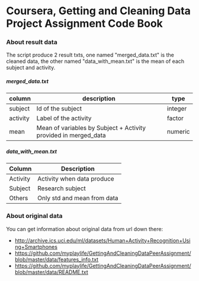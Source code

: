 # Coursera, Getting and Cleaning Data Project Assignment Code Book

### About result data
The script produce 2 result txts, one named "merged_data.txt" is the cleaned data, the other named "data_with_mean.txt" is the mean of each subject and activity.

##### merged_data.txt
| column       | description                                              | type    |
| ------------ | -------------------------------------------------------- | ------- |
| subject      | Id of the subject                                | integer |
| activity     | Label of the activity                                    | factor  |
| mean  | Mean of variables by Subject + Activity provided in merged_data | numeric |

##### data_with_mean.txt
| Column                       | Description                 |
| ---------------------------- | --------------------------- |
| Activity                     | Activity when data produce  |
| Subject                      | Research subject            |
| Others                       | Only std and mean from data |




### About original data

You can get information about original data from url down there:
* http://archive.ics.uci.edu/ml/datasets/Human+Activity+Recognition+Using+Smartphones
* https://github.com/myplaylife/GettingAndCleaningDataPeerAssignment/blob/master/data/features_info.txt
* https://github.com/myplaylife/GettingAndCleaningDataPeerAssignment/blob/master/data/README.txt
